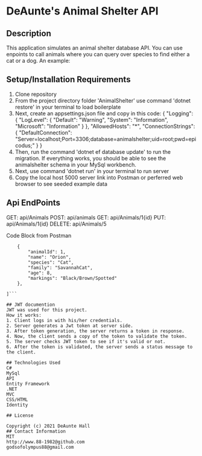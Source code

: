 # DeAunte's Animal Shelter API
## Description 
This application simulates an animal shelter database API. You can use enpoints to call animals where you can query over species to find either a cat or a dog. An example:






## Setup/Installation Requirements
1. Clone repository
2. From the project directory folder 'AnimalShelter' use command 'dotnet restore' in your terminal to load boilerplate
3. Next, create an appsettings.json file and copy in this code: { "Logging": { "LogLevel": { "Default": "Warning", "System": "Information", "Microsoft": "Information" } }, "AllowedHosts": "*", "ConnectionStrings": { "DefaultConnection": "Server=localhost;Port=3306;database=animalshelter;uid=root;pwd=epicodus;" } }
4. Then, run the command 'dotnet ef database update' to run the migration. If everything works, you should be able to see the animalshelter schema in your MySql workbench.
5. Next, use command 'dotnet run' in your terminal to run server
6. Copy the local host 5000 server link into Postman or perferred web browser to see seeded example data

## Api EndPoints
GET: api/Animals
POST: api/animals
GET: api/Animals/1{id}
PUT: api/Animals/1{id}
DELETE: api/Animals/5

Code Block from Postman
```[
    {
        "animalId": 1,
        "name": "Orion",
        "species": "Cat",
        "family": "SavannahCat",
        "age": 8,
        "markings": "Black/Brown/Spotted"
    },
    
]```

## JWT documention
JWT was used for this project.
How it works: 
1. Client logs in with his/her credentials.
2. Server generates a Jwt token at server side. 
3. After token generation, the server returns a token in response.
4. Now, the client sends a copy of the token to validate the token. 
5. The server checks JWT token to see if it's valid or not.
6. After the token is validated, the server sends a status message to the client.

## Technologies Used
C#
MySql
API
Entity Framework
.NET
MVC
CSS/HTML
Identity

## License

Copyright (c) 2021 DeAunte Hall
## Contact Information
MIT
http://www.88-1982@github.com
godsofolympus88@gmail.com	


